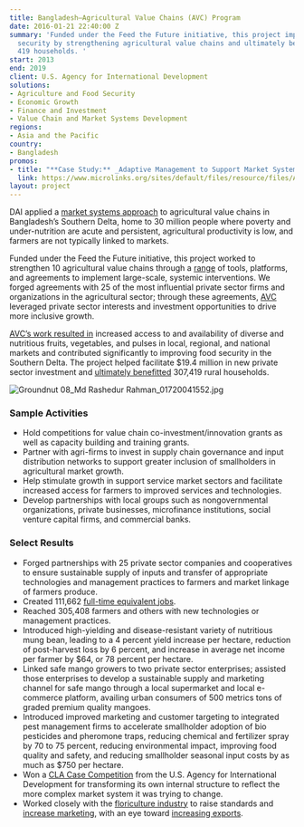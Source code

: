 ```yaml
---
title: Bangladesh—Agricultural Value Chains (AVC) Program
date: 2016-01-21 22:40:00 Z
summary: 'Funded under the Feed the Future initiative, this project improved food
  security by strengthening agricultural value chains and ultimately benefitted 307,
  419 households. '
start: 2013
end: 2019
client: U.S. Agency for International Development
solutions:
- Agriculture and Food Security
- Economic Growth
- Finance and Investment
- Value Chain and Market Systems Development
regions:
- Asia and the Pacific
country:
- Bangladesh
promos:
- title: "**Case Study:** _Adaptive Management to Support Market Systems Development_\n"
  link: https://www.microlinks.org/sites/default/files/resource/files/AdaptiveManagementCaseStudy090617low_0.pdf
layout: project
---
```


DAI applied a [market systems approach](http://dai.com/news-publications/news/new-primer-market-systems-development-available) to agricultural value chains in Bangladesh’s Southern Delta, home to 30 million people where poverty and under-nutrition are acute and persistent, agricultural productivity is low, and farmers are not typically linked to markets.

Funded under the Feed the Future initiative, this project worked to strengthen 10 agricultural value chains through a [range](http://dai-global-developments.com/articles/market-systems-development-boosts-farming-nutrition-in-bangladeshs-southern-delta?utm_source=daidotcom) of tools, platforms, and agreements to implement large-scale, systemic interventions. We forged agreements with 25 of the most influential private sector firms and organizations in the agricultural sector; through these agreements, [AVC](http://avcbd.net/) leveraged private sector interests and investment opportunities to drive more inclusive growth.

[AVC’s work resulted in](https://www.marketlinks.org/sites/marketlinks.org/files/resources/bavc_systemic_change_cla_case_study_july_2018_3.pdf) increased access to and availability of diverse and nutritious fruits, vegetables, and pulses in local, regional, and national markets and contributed significantly to improving food security in the Southern Delta. The project helped facilitate $19.4 million in new private sector investment and [ultimately benefitted](https://www.marketlinks.org/post/final-report-bangladesh-usaid-agricultural-value-chains-avc-project) 307,419 rural households.

![Groundnut 08_Md Rashedur Rahman_01720041552.jpg](/uploads/Groundnut%2008_Md%20Rashedur%20Rahman_01720041552.jpg)

### Sample Activities

* Hold competitions for value chain co-investment/innovation grants as well as capacity building and training grants.
* Partner with agri-firms to invest in supply chain governance and input distribution networks to support greater inclusion of smallholders in agricultural market growth.
* Help stimulate growth in support service market sectors and facilitate increased access for farmers to improved services and technologies.
* Develop partnerships with local groups such as nongovernmental organizations, private businesses, microfinance institutions, social venture capital firms, and commercial banks.

### Select Results

* Forged partnerships with 25 private sector companies and cooperatives to ensure sustainable supply of inputs and transfer of appropriate technologies and management practices to farmers and market linkage of farmers produce.
* Created 111,662 [full-time equivalent jobs](https://www.agrilinks.org/post/jobs-agriculture-young-bangladeshis-have-options).
* Reached 305,408 farmers and others with new technologies or management practices. 
* Introduced high-yielding and disease-resistant variety of nutritious mung bean, leading to a 4 percent yield increase per hectare, reduction of post-harvest loss by 6 percent, and increase in average net income per farmer by $64, or 78 percent per hectare.
* Linked safe mango growers to two private sector enterprises; assisted those enterprises to develop a sustainable supply and marketing channel for safe mango through a local supermarket and local e-commerce platform, availing urban consumers of 500 metrics tons of graded premium quality mangoes.
* Introduced improved marketing and customer targeting to integrated pest management firms to accelerate smallholder adoption of bio pesticides and pheromone traps, reducing chemical and fertilizer spray by 70 to 75 percent, reducing environmental impact, improving food quality and safety, and reducing smallholder seasonal input costs by as much as $750 per hectare. 
* Won a [CLA Case Competition](https://usaidlearninglab.org/library/integrating-cla-organizational-structure-partner-management-and-project-culture) from the U.S. Agency for International Development for transforming its own internal structure to reflect the more complex market system it was trying to change.
* Worked closely with the [floriculture industry](https://www.youtube.com/watch?v=qVAqDjkamsM) to raise standards and [increase marketing](https://www.facebook.com/watch/?v=10154929405978955), with an eye toward [increasing exports](https://www.dhakatribune.com/business/2018/04/05/make-farmers-interested-farming-exotic-foreign-flowers-bangladesh). 